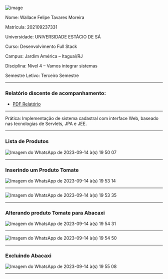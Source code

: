 ![image](https://github.com/Wfelipetm/MissaoPraticaN4_Mundo3/assets/108297008/ff6d2787-4439-4db5-8cdb-866178d3c78a)


Nome: Wallace Felipe Tavares Moreira 

Matrícula: 202109237331

Universidade: UNIVERSIDADE ESTÁCIO DE SÁ

Curso: Desenvolvimento Full Stack

Campus: Jardim América – Itaguaí/RJ

Disciplina: Nível 4 – Vamos integrar sistemas

Semestre Letivo: Terceiro Semestre


-------------------------------------------------------------------------------

### Relatório discente de acompanhamento:
- [PDF Relatório](https://github.com/Wfelipetm/MissaoPraticaN4_Mundo3/blob/main/Relat%C3%B3rio_N4.pdf)

-------------------------------------------------------------------------------




Prática: Implementação de sistema cadastral com interface Web, baseado nas tecnologias de Servlets, JPA e JEE. 


-------------------------------------------------------------------------------
### Lista de Produtos

![Imagem do WhatsApp de 2023-09-14 à(s) 19 50 07](https://github.com/Wfelipetm/MissaoPraticaN4_Mundo3/assets/108297008/3eecf3f9-0453-4bb9-8c9b-c113f33ec126)

-------------------------------------------------------------------------------
### Inserindo um Produto Tomate


![Imagem do WhatsApp de 2023-09-14 à(s) 19 53 14](https://github.com/Wfelipetm/MissaoPraticaN4_Mundo3/assets/108297008/10a4c18b-421c-4c05-974b-b539f968d3b2)

-------------------------------------------------------------------------------

![Imagem do WhatsApp de 2023-09-14 à(s) 19 53 35](https://github.com/Wfelipetm/MissaoPraticaN4_Mundo3/assets/108297008/4d218875-1483-4bb4-a049-ca19b5f7dfc5)

-------------------------------------------------------------------------------
### Alterando produto Tomate para Abacaxi 

![Imagem do WhatsApp de 2023-09-14 à(s) 19 54 31](https://github.com/Wfelipetm/MissaoPraticaN4_Mundo3/assets/108297008/5a3c2a64-c22d-4ee6-a419-24d15016639e)

-------------------------------------------------------------------------------

![Imagem do WhatsApp de 2023-09-14 à(s) 19 54 50](https://github.com/Wfelipetm/MissaoPraticaN4_Mundo3/assets/108297008/5ab15e65-5b46-431b-a776-da8e4e73e6b5)

-------------------------------------------------------------------------------
 



### Excluindo Abacaxi

![Imagem do WhatsApp de 2023-09-14 à(s) 19 55 08](https://github.com/Wfelipetm/MissaoPraticaN4_Mundo3/assets/108297008/25a2bf9b-d2b6-41d4-bad5-ca3feefdec33)

-------------------------------------------------------------------------------
